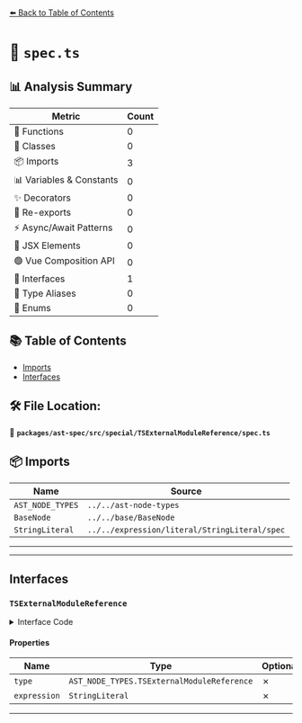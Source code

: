 [⬅️ Back to Table of Contents](../../../../../index.md)

# 📄 `spec.ts`

## 📊 Analysis Summary

| Metric | Count |
|--------|-------|
| 🔧 Functions | 0 |
| 🧱 Classes | 0 |
| 📦 Imports | 3 |
| 📊 Variables & Constants | 0 |
| ✨ Decorators | 0 |
| 🔄 Re-exports | 0 |
| ⚡ Async/Await Patterns | 0 |
| 💠 JSX Elements | 0 |
| 🟢 Vue Composition API | 0 |
| 📐 Interfaces | 1 |
| 📑 Type Aliases | 0 |
| 🎯 Enums | 0 |

## 📚 Table of Contents

- [Imports](#imports)
- [Interfaces](#interfaces)

## 🛠️ File Location:
📂 **`packages/ast-spec/src/special/TSExternalModuleReference/spec.ts`**

## 📦 Imports

| Name | Source |
|------|--------|
| `AST_NODE_TYPES` | `../../ast-node-types` |
| `BaseNode` | `../../base/BaseNode` |
| `StringLiteral` | `../../expression/literal/StringLiteral/spec` |


---


---

## Interfaces

### `TSExternalModuleReference`

<details><summary>Interface Code</summary>

```ts
export interface TSExternalModuleReference extends BaseNode {
  type: AST_NODE_TYPES.TSExternalModuleReference;
  expression: StringLiteral;
}
```
</details>

#### Properties

| Name | Type | Optional | Description |
|------|------|----------|-------------|
| `type` | `AST_NODE_TYPES.TSExternalModuleReference` | ✗ |  |
| `expression` | `StringLiteral` | ✗ |  |


---